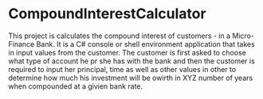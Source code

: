 # CompoundInterestCalculator
This project is calculates the compound interest of customers - in a Micro-Finance Bank. It is a  C# console or shell  environment application that takes in input values from the customer.
The customer is first asked to choose what type of account he pr she has with the bank and then 
the customer is required to input her principal, time as well as other values in other to determine how much his investment will be owirth in XYZ number of years when compounded at a givien bank rate.
